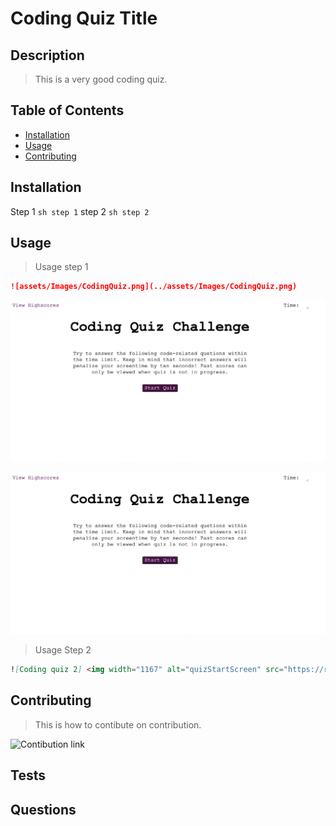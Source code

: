 # Coding Quiz Title

## Description

> This is a very good coding quiz. 

## Table of Contents

- [Installation](#Installation)
- [Usage](#Usage)
- [Contributing](#Contributing)

## Installation

Step 1
```sh step 1```
step 2
```sh step 2```

## Usage

> Usage step 1 
```md
![assets/Images/CodingQuiz.png](../assets/Images/CodingQuiz.png) 
``` 
![Coding quiz 1](https://raw.githubusercontent.com/SanjeevKumar-DEV/Readme-Generator/main/assets/Images/CodingQuiz.png)

![Coding quiz 1](../assets/Images/CodingQuiz.png)

> Usage Step 2 
```md
![Coding quiz 2] <img width="1167" alt="quizStartScreen" src="https://raw.githubusercontent.com/SanjeevKumar-DEV/Readme-Generator/main/assets/Images/CodingQuiz.png"> 
```

## Contributing

> This is how to contibute on contribution. 

![Contibution link](https://www.contributor-covenant.org/) 


## Tests

## Questions

